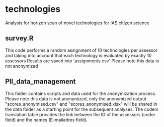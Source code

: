 # technologies
Analysis for horizon scan of novel technologies for IAS citizen science

## survey.R
This code performs a random assignment of 10 technologies per assessor and
taking into account that each technology is evaluated by exactly 10
assessors
Results are saved into 'assignments.csv'
Please note this data is not anonymized

## PII_data_management
This folder contains scripts and data used for the anonymization process.
Please note this data is not anonymized, only the anonymized output "scores_anonymised.csv" and "scores_anonymised.xlsx" will be shared in the data folder as a starting point for the subsequent analyses.
The coders translation table provides the link between the ID of the assessors (coder field) and the names (E-mailadres field).

